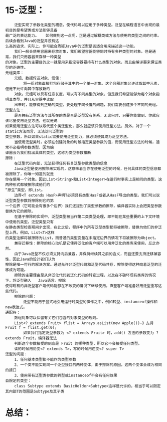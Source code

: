 # 15-泛型：
		泛型实现了参数化类型的概念，使代码可以应用于多种类型。泛型在编程语言中出现的最初目的是希望类或方法能够具备
	最广泛的表达能力。	如何做到这一点呢，正是通过解耦类或方法与使用的类型之间的约束。后续会看到Java的泛型并没有这
	么高的追求，实际上，你可能会质疑Java中的泛型是否适合用来描述这一功能。
		我们一般会使用容器来存放对象，我们希望容器能够同时持有多种类型的对象。但是通常，我们只用容器来存储一种类型
	的对象。泛型的主要目的之一就是用来指定容器要持有什么类型的对象，而且由编译器来保证类型的正确性。
	元组类库：
		元组、数据传送对象、信使：
			将一组对象直接打包存储于其中的一个单一对象。这个容器对象允许读取其中元素，但是不允许向其中存放新的
		对象。元组可以具有任意长度，可以有不同类型的对象，但是我们希望能够为每个对象指明其类型，并且从容器中读取
		出来时，能够得到正确的类型。要处理不同长度的问题，我们需要创建多个不同的元组。
	泛型方法：
		是否拥有泛型方法与其所在的类是否是泛型没有关系，无论何时，只要你能做到，你就应该尽量使用泛型方法，也就是说
	如果使用泛型方法可以取代整个类泛型化，那么就应该只使用泛型方法，另外，对于一个static方法而言，无法访问泛型的
	类型参数，所以如果static需要使用泛型能力，就必须使其成为泛型方法。
		当使用泛型类时，必须在创建对象的时候指定类型参数的值，而使用泛型方法的时候，通常不必指明参数类型，因为编
	译器会为我们找出具体的类型，这称为类型参数推断
	擦除：
		在泛型代码内部，无法获得任何有关泛型参数类型的信息
		Java泛型是使用擦除来实现的，这意味着当你在使用泛型的时候，任何具体的类型信息都被擦除了，你唯一知道的就是
	你在使用一个对象。因此List<String>和List<Integer>在运行时事实上是相同的类型。这两种形式都被擦除成他们的
	“原生”类型，即List。
		边界<T extends HasF>声明T必须具有类型HasF或者从HasF导出的类型。我们可以说泛型类型参数将擦除到它的第
	一个边界（它可能会有很多个边界）我们还提到了类型参数的擦除，编译器实际上会把类型参数替换为它的擦除。
		在基于擦除的实现中，泛型类型被当作第二类类型处理，即不能在某些重要的上下文环境中使用的类型。泛型类型只有
	在静态类型检查期间才出现，在此之后，程序中的所有泛型类型都将被擦除，替换为他们的非泛型上界。例如，List<T>这样
	的类型注解将被擦除为List，而普通的类型变量在未指定边界的情况下将被擦除为Object。
		兼容迁移性：擦除的核心动机是它使得泛化的客户端可以用非泛化的类库来使用，反之亦然。
		由于Java泛型不仅必须支持向后兼容，并保持继续其之前的含义，而且还要支持迁移兼容性，因此Java的设计者们认为
	擦除是唯一可行的解决方案。通过允许非泛型代码和泛型代码共存，擦除使得这种向着泛型的迁移成为可能。
		擦除的主要理由是从非泛化代码到泛化代码的转变过程，以及在不破坏现有类库的情况下，将泛型融入	Java语言。擦除
	使得现有的非泛型客户端代码能够在不改变的情况下继续使用，直至客户端准备好用泛型重写这些代码。
		擦除的问题：
			泛型不能用于显式地引用运行时类型的操作之中，例如转型、instanceof操作和new表达式。
	通配符：
		数组对象可以保留有关它们包含的对象类型的规则。
		List<? extends Fruit> flist = Arrays.asList(new Apple())-》支持Fruit f = flist.get(0);
			如果我们指定泛型参数为 <? extends Fruit> 时，add() 方法的参数变为 ? extends Fruit，编译器无法
		判断这个参数接受的到底是 Fruit 的哪种类型，所以它不会接受任何类型。
		读的时候用协变<? extends T>，写的时候用逆变<? super T>
	泛型的问题：
		1、任何基本类型都不能作为类型参数
		2、一个类不能实现同一个泛型接口的两种变体，由于擦除的原因，这两个变体会成为相同的接口
		3、使用带有泛型类参数的转型或instanceof不会有任何效果
	自限定的类型：
		class Subtype extends BasicHolder<Subtype>这样是允许的，相当于可以限定其内部T的范围是Subtype及其子类
		
# 总结：
	
